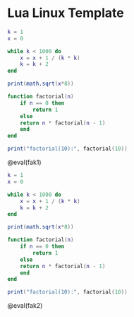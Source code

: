 <!--
author:   Your Name

email:    your@mail.org

version:  0.0.1

language: en

narrator: US English Female

script:   https://cdn.jsdelivr.net/gh/andre-dietrich/lua_linux_template/js/libv86.js


@eval
<script>
// https://gist.github.com/creationix/2502704
// Implement bash string escaping.
function bashEscape(arg) {
    return "'" + arg.replace(/'+/g, function (val) {
        return "'" + val.replace(/'/g, "\\'") + "'";
        }) + "'";
}

let input = "lua -e " + bashEscape(`@input`) + "\n";
let data  = "";

/*send.handle("stop", function(e) {
  if(window.emulator)
      window.emulator.keyboard_send_scancodes([ 0x1D, 0x2E ]);
});
*/

function resetSerial(container = null) {
    function char_listener(char){
        if(char !== "\r")
            data += char;
        if(data.endsWith("login: "))
            window.emulator.serial0_send("root\n");
        else if(data.endsWith("/root% "))
        {
            if(container)
                container.hidden = true;

            if(input) {
                window.emulator.serial0_send(input);
                input = null;
            } else {
                send.lia("eval", "LIA: stop");
                window.running = false;
            }
        }
    };

    function line_listener(line){
        // filter noise
        if(!line.startsWith("/root% lua -e") &&
           !line.startsWith("> ") &&
           line.indexOf("Welcome to Buildroot") === -1 &&
           line.indexOf("login:") === -1 &&
           line.trim() !== "")
        {
            send.lia("output", line);
        }
    };

    if(window.listener) {
        window.emulator.remove_listener("serial0-output-char", window.listener[0]);
        window.emulator.remove_listener("serial0-output-line", window.listener[1]);
    }

    window.emulator.add_listener("serial0-output-char", char_listener);
    window.emulator.add_listener("serial0-output-line", line_listener);

    window.listener = [char_listener, line_listener];
}



if(!window.emulator) {
    window.running = true;

    let container = document.getElementById("screen_container@0");

    if(container)
        container.hidden=false;

    window.emulator = new V86Starter({
        memory_size: 32 * 1024 * 1024,
        vga_memory_size: 2 * 1024 * 1024,
        // Uncomment to see what's going on
        screen_container: document.getElementById("screen_container@0"),
        bios: { url: "https://cdn.jsdelivr.net/gh/andre-dietrich/lua_linux_template/emu/seabios.bin" },
        vga_bios: { url: "https://cdn.jsdelivr.net/gh/andre-dietrich/lua_linux_template/emu/vgabios.bin" },
        cdrom: { url: "https://cdn.jsdelivr.net/gh/andre-dietrich/lua_linux_template/emu/linux26.iso" },
        autostart: true,
        disable_keyboard: true,
        disable_speaker: true,
        disable_mouse: true,
        fastboot: true,
    });

    resetSerial(container);

    "LIA: terminal";

} else if(!window.running) {
    window.running = true;
    resetSerial();
    window.emulator.serial0_send(input);
    input = null;

    "LIA: terminal";

} else {

    "Waiting for another process to finish!";

}
</script>


<span id="screen_container@0" hidden="true">
  <div class="lia-code-stdout"></div>
  <canvas style="display: none"></canvas>
</span>
@end

-->

# Lua Linux Template


``` lua
k = 1
x = 0

while k < 1000 do
    x = x + 1 / (k * k)
    k = k + 2
end

print(math.sqrt(x*8))

function factorial(n)
    if n == 0 then
        return 1
    else
    return n * factorial(n - 1)
    end
end

print("factorial(10):", factorial(10))
```
@eval(fak1)





``` lua
k = 1
x = 0

while k < 1000 do
    x = x + 1 / (k * k)
    k = k + 2
end

print(math.sqrt(x*8))

function factorial(n)
    if n == 0 then
        return 1
    else
    return n * factorial(n - 1)
    end
end

print("factorial(10):", factorial(10))
```
@eval(fak2)
